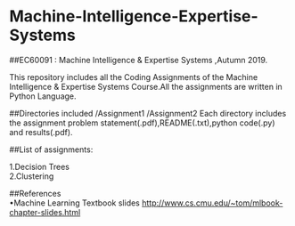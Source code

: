 # Machine-Intelligence-Expertise-Systems
##EC60091 : Machine Intelligence & Expertise Systems ,Autumn 2019.

This repository includes all the Coding Assignments of the Machine Intelligence & Expertise Systems Course.All the assignments are written in Python Language.

##Directories included
/Assignment1
/Assignment2
Each directory includes the assignment problem statement(.pdf),README(.txt),python code(.py) and results(.pdf).

##List of assignments:

 1.Decision Trees   
 2.Clustering  
 
##References   
•Machine Learning Textbook slides http://www.cs.cmu.edu/~tom/mlbook-chapter-slides.html

